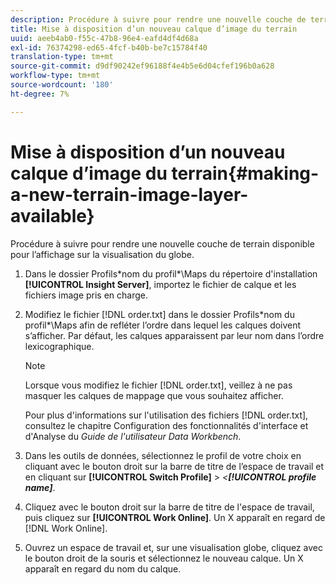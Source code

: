 ```yaml
---
description: Procédure à suivre pour rendre une nouvelle couche de terrain disponible pour l’affichage sur la visualisation du globe.
title: Mise à disposition d’un nouveau calque d’image du terrain
uuid: aeeb4ab0-f55c-47b8-96e4-eafd4df4d68a
exl-id: 76374298-ed65-4fcf-b40b-be7c15784f40
translation-type: tm+mt
source-git-commit: d9df90242ef96188f4e4b5e6d04cfef196b0a628
workflow-type: tm+mt
source-wordcount: '180'
ht-degree: 7%

---
```


# Mise à disposition d’un nouveau calque d’image du terrain{#making-a-new-terrain-image-layer-available}

Procédure à suivre pour rendre une nouvelle couche de terrain disponible pour l’affichage sur la visualisation du globe.

1. Dans le dossier Profils\*nom du profil*\Maps du répertoire d&#39;installation **[!UICONTROL Insight Server]**, importez le fichier de calque et les fichiers image pris en charge.
1. Modifiez le fichier [!DNL order.txt] dans le dossier Profils\*nom du profil*\Maps afin de refléter l’ordre dans lequel les calques doivent s’afficher. Par défaut, les calques apparaissent par leur nom dans l’ordre lexicographique.

   >[!NOTE]
   >
   >Lorsque vous modifiez le fichier [!DNL order.txt], veillez à ne pas masquer les calques de mappage que vous souhaitez afficher.

   Pour plus d&#39;informations sur l&#39;utilisation des fichiers [!DNL order.txt], consultez le chapitre Configuration des fonctionnalités d&#39;interface et d&#39;Analyse du *Guide de l&#39;utilisateur Data Workbench*.

1. Dans les outils de données, sélectionnez le profil de votre choix en cliquant avec le bouton droit sur la barre de titre de l’espace de travail et en cliquant sur **[!UICONTROL Switch Profile]** > *&lt;**[!UICONTROL profile name]***.
1. Cliquez avec le bouton droit sur la barre de titre de l&#39;espace de travail, puis cliquez sur **[!UICONTROL Work Online]**. Un X apparaît en regard de [!DNL Work Online].
1. Ouvrez un espace de travail et, sur une visualisation globe, cliquez avec le bouton droit de la souris et sélectionnez le nouveau calque. Un X apparaît en regard du nom du calque.
